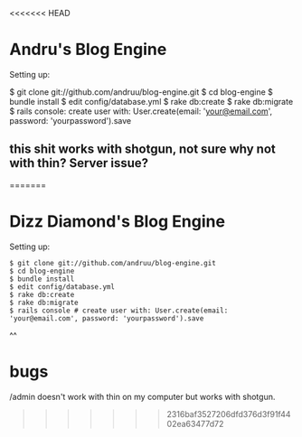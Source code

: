 <<<<<<< HEAD
# Andru's Blog Engine

Setting up:

$ git clone git://github.com/andruu/blog-engine.git
$ cd blog-engine
$ bundle install
$ edit config/database.yml
$ rake db:create
$ rake db:migrate
$ rails console: create user with: User.create(email: 'your@email.com', password: 'yourpassword').save

## this shit works with shotgun, not sure why not with thin? Server issue?
=======
# Dizz Diamond's Blog Engine

Setting up:

    $ git clone git://github.com/andruu/blog-engine.git
    $ cd blog-engine
    $ bundle install
    $ edit config/database.yml
    $ rake db:create
    $ rake db:migrate
    $ rails console # create user with: User.create(email: 'your@email.com', password: 'yourpassword').save

^^
# bugs
/admin doesn't work with thin on my computer but works with shotgun.

>>>>>>> 2316baf3527206dfd376d3f91f4402ea63477d72
